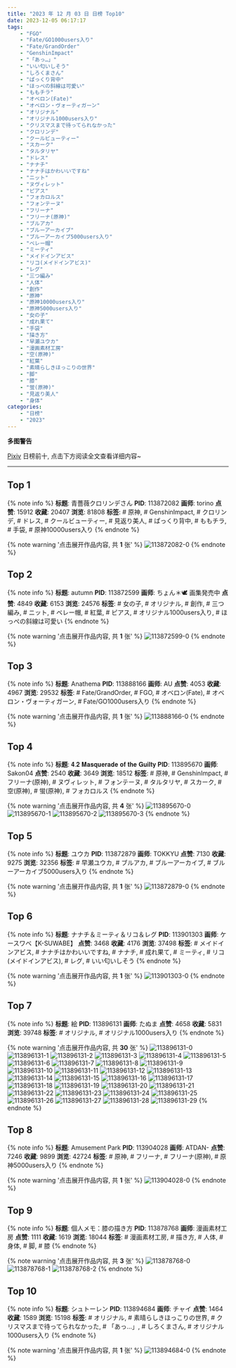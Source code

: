 ```yaml
---
title: "2023 年 12 月 03 日 日榜 Top10"
date: 2023-12-05 06:17:17
tags:
    - "FGO"
    - "Fate/GO1000users入り"
    - "Fate/GrandOrder"
    - "GenshinImpact"
    - "「あっ…」"
    - "いい匂いしそう"
    - "しろくまさん"
    - "ぱっくり背中"
    - "ほっぺの斜線は可愛い"
    - "ももチラ"
    - "オベロン(Fate)"
    - "オベロン・ヴォーティガーン"
    - "オリジナル"
    - "オリジナル1000users入り"
    - "クリスマスまで待ってられなかった"
    - "クロリンデ"
    - "クールビューティー"
    - "スカーク"
    - "タルタリヤ"
    - "ドレス"
    - "ナナチ"
    - "ナナチはかわいいですね"
    - "ニット"
    - "ヌヴィレット"
    - "ピアス"
    - "フォカロルス"
    - "フォンテーヌ"
    - "フリーナ"
    - "フリーナ(原神)"
    - "ブルアカ"
    - "ブルーアーカイブ"
    - "ブルーアーカイブ5000users入り"
    - "ベレー帽"
    - "ミーティ"
    - "メイドインアビス"
    - "リコ(メイドインアビス)"
    - "レグ"
    - "三つ編み"
    - "人体"
    - "創作"
    - "原神"
    - "原神10000users入り"
    - "原神5000users入り"
    - "女の子"
    - "成れ果て"
    - "手袋"
    - "描き方"
    - "早瀬ユウカ"
    - "漫画素材工房"
    - "空(原神)"
    - "紅葉"
    - "素晴らしきほっこりの世界"
    - "脚"
    - "膝"
    - "蛍(原神)"
    - "見返り美人"
    - "身体"
categories:
    - "日榜"
    - "2023"
---
```


<i class="fa fa-triangle-exclamation"></i>**多图警告**<i class="fa fa-triangle-exclamation"></i>

[Pixiv](https://www.pixiv.net/) 日榜前十, 点击下方阅读全文查看详细内容~

<!-- more -->

---

## Top 1

{% note info %}
**标题**: 青薔薇クロリンデさん
**PID**: 113872082 **画师**: torino
**点赞**: 15912 **收藏**: 20407 **浏览**: 81808
**标签**: # 原神, # GenshinImpact, # クロリンデ, # ドレス, # クールビューティー, # 見返り美人, # ぱっくり背中, # ももチラ, # 手袋, # 原神10000users入り
{% endnote %}

{% note warning '点击展开作品内容, 共 **1** 张' %}
![113872082-0](https://i.pixiv.re/img-original/img/2023/12/02/00/00/41/113872082_p0.jpg)
{% endnote %}

## Top 2

{% note info %}
**标题**: autumn
**PID**: 113872599 **画师**: ちょん＊🕊 画集発売中
**点赞**: 4849 **收藏**: 6153 **浏览**: 24576
**标签**: # 女の子, # オリジナル, # 創作, # 三つ編み, # ニット, # ベレー帽, # 紅葉, # ピアス, # オリジナル1000users入り, # ほっぺの斜線は可愛い
{% endnote %}

{% note warning '点击展开作品内容, 共 **1** 张' %}
![113872599-0](https://i.pixiv.re/img-original/img/2023/12/02/00/07/48/113872599_p0.png)
{% endnote %}

## Top 3

{% note info %}
**标题**: Anathema
**PID**: 113888166 **画师**: AU
**点赞**: 4053 **收藏**: 4967 **浏览**: 29532
**标签**: # Fate/GrandOrder, # FGO, # オベロン(Fate), # オベロン・ヴォーティガーン, # Fate/GO1000users入り
{% endnote %}

{% note warning '点击展开作品内容, 共 **1** 张' %}
![113888166-0](https://i.pixiv.re/img-original/img/2023/12/02/16/12/17/113888166_p0.png)
{% endnote %}

## Top 4

{% note info %}
**标题**: 𝟒.𝟐 𝐌𝐚𝐬𝐪𝐮𝐞𝐫𝐚𝐝𝐞 𝐨𝐟 𝐭𝐡𝐞 𝐆𝐮𝐢𝐥𝐭𝐲
**PID**: 113895670 **画师**: Sakon04
**点赞**: 2540 **收藏**: 3649 **浏览**: 18512
**标签**: # 原神, # GenshinImpact, # フリーナ(原神), # ヌヴィレット, # フォンテーヌ, # タルタリヤ, # スカーク, # 空(原神), # 蛍(原神), # フォカロルス
{% endnote %}

{% note warning '点击展开作品内容, 共 **4** 张' %}
![113895670-0](https://i.pixiv.re/img-original/img/2023/12/02/21/01/00/113895670_p0.jpg)
![113895670-1](https://i.pixiv.re/img-original/img/2023/12/02/21/01/00/113895670_p1.jpg)
![113895670-2](https://i.pixiv.re/img-original/img/2023/12/02/21/01/00/113895670_p2.jpg)
![113895670-3](https://i.pixiv.re/img-original/img/2023/12/02/21/01/00/113895670_p3.jpg)
{% endnote %}

## Top 5

{% note info %}
**标题**: ユウカ
**PID**: 113872879 **画师**: TOKKYU
**点赞**: 7130 **收藏**: 9275 **浏览**: 32356
**标签**: # 早瀬ユウカ, # ブルアカ, # ブルーアーカイブ, # ブルーアーカイブ5000users入り
{% endnote %}

{% note warning '点击展开作品内容, 共 **1** 张' %}
![113872879-0](https://i.pixiv.re/img-original/img/2023/12/02/00/16/42/113872879_p0.jpg)
{% endnote %}

## Top 6

{% note info %}
**标题**: ナナチ＆ミーティ＆リコ＆レグ
**PID**: 113901303 **画师**: ケースワベ【K-SUWABE】
**点赞**: 3468 **收藏**: 4176 **浏览**: 37498
**标签**: # メイドインアビス, # ナナチはかわいいですね, # ナナチ, # 成れ果て, # ミーティ, # リコ(メイドインアビス), # レグ, # いい匂いしそう
{% endnote %}

{% note warning '点击展开作品内容, 共 **1** 张' %}
![113901303-0](https://i.pixiv.re/img-original/img/2023/12/03/00/00/32/113901303_p0.jpg)
{% endnote %}

## Top 7

{% note info %}
**标题**: 絵
**PID**: 113896131 **画师**: たぬま
**点赞**: 4658 **收藏**: 5831 **浏览**: 39748
**标签**: # オリジナル, # オリジナル1000users入り
{% endnote %}

{% note warning '点击展开作品内容, 共 **30** 张' %}
![113896131-0](https://i.pixiv.re/img-original/img/2023/12/02/21/16/35/113896131_p0.jpg)
![113896131-1](https://i.pixiv.re/img-original/img/2023/12/02/21/16/35/113896131_p1.jpg)
![113896131-2](https://i.pixiv.re/img-original/img/2023/12/02/21/16/35/113896131_p2.jpg)
![113896131-3](https://i.pixiv.re/img-original/img/2023/12/02/21/16/35/113896131_p3.jpg)
![113896131-4](https://i.pixiv.re/img-original/img/2023/12/02/21/16/35/113896131_p4.jpg)
![113896131-5](https://i.pixiv.re/img-original/img/2023/12/02/21/16/35/113896131_p5.jpg)
![113896131-6](https://i.pixiv.re/img-original/img/2023/12/02/21/16/35/113896131_p6.jpg)
![113896131-7](https://i.pixiv.re/img-original/img/2023/12/02/21/16/35/113896131_p7.jpg)
![113896131-8](https://i.pixiv.re/img-original/img/2023/12/02/21/16/35/113896131_p8.jpg)
![113896131-9](https://i.pixiv.re/img-original/img/2023/12/02/21/16/35/113896131_p9.jpg)
![113896131-10](https://i.pixiv.re/img-original/img/2023/12/02/21/16/35/113896131_p10.jpg)
![113896131-11](https://i.pixiv.re/img-original/img/2023/12/02/21/16/35/113896131_p11.jpg)
![113896131-12](https://i.pixiv.re/img-original/img/2023/12/02/21/16/35/113896131_p12.jpg)
![113896131-13](https://i.pixiv.re/img-original/img/2023/12/02/21/16/35/113896131_p13.jpg)
![113896131-14](https://i.pixiv.re/img-original/img/2023/12/02/21/16/35/113896131_p14.jpg)
![113896131-15](https://i.pixiv.re/img-original/img/2023/12/02/21/16/35/113896131_p15.jpg)
![113896131-16](https://i.pixiv.re/img-original/img/2023/12/02/21/16/35/113896131_p16.jpg)
![113896131-17](https://i.pixiv.re/img-original/img/2023/12/02/21/16/35/113896131_p17.jpg)
![113896131-18](https://i.pixiv.re/img-original/img/2023/12/02/21/16/35/113896131_p18.jpg)
![113896131-19](https://i.pixiv.re/img-original/img/2023/12/02/21/16/35/113896131_p19.jpg)
![113896131-20](https://i.pixiv.re/img-original/img/2023/12/02/21/16/35/113896131_p20.jpg)
![113896131-21](https://i.pixiv.re/img-original/img/2023/12/02/21/16/35/113896131_p21.jpg)
![113896131-22](https://i.pixiv.re/img-original/img/2023/12/02/21/16/35/113896131_p22.jpg)
![113896131-23](https://i.pixiv.re/img-original/img/2023/12/02/21/16/35/113896131_p23.jpg)
![113896131-24](https://i.pixiv.re/img-original/img/2023/12/02/21/16/35/113896131_p24.jpg)
![113896131-25](https://i.pixiv.re/img-original/img/2023/12/02/21/16/35/113896131_p25.jpg)
![113896131-26](https://i.pixiv.re/img-original/img/2023/12/02/21/16/35/113896131_p26.jpg)
![113896131-27](https://i.pixiv.re/img-original/img/2023/12/02/21/16/35/113896131_p27.jpg)
![113896131-28](https://i.pixiv.re/img-original/img/2023/12/02/21/16/35/113896131_p28.jpg)
![113896131-29](https://i.pixiv.re/img-original/img/2023/12/02/21/16/35/113896131_p29.jpg)
{% endnote %}

## Top 8

{% note info %}
**标题**: Amusement Park
**PID**: 113904028 **画师**: ATDAN-
**点赞**: 7246 **收藏**: 9899 **浏览**: 42724
**标签**: # 原神, # フリーナ, # フリーナ(原神), # 原神5000users入り
{% endnote %}

{% note warning '点击展开作品内容, 共 **1** 张' %}
![113904028-0](https://i.pixiv.re/img-original/img/2023/12/03/01/52/20/113904028_p0.jpg)
{% endnote %}

## Top 9

{% note info %}
**标题**: 個人メモ：膝の描き方
**PID**: 113878768 **画师**: 漫画素材工房
**点赞**: 1111 **收藏**: 1619 **浏览**: 18044
**标签**: # 漫画素材工房, # 描き方, # 人体, # 身体, # 脚, # 膝
{% endnote %}

{% note warning '点击展开作品内容, 共 **3** 张' %}
![113878768-0](https://i.pixiv.re/img-original/img/2023/12/02/07/00/08/113878768_p0.jpg)
![113878768-1](https://i.pixiv.re/img-original/img/2023/12/02/07/00/08/113878768_p1.jpg)
![113878768-2](https://i.pixiv.re/img-original/img/2023/12/02/07/00/08/113878768_p2.jpg)
{% endnote %}

## Top 10

{% note info %}
**标题**: シュトーレン
**PID**: 113894684 **画师**: チャイ
**点赞**: 1464 **收藏**: 1589 **浏览**: 15198
**标签**: # オリジナル, # 素晴らしきほっこりの世界, # クリスマスまで待ってられなかった, # 「あっ…」, # しろくまさん, # オリジナル1000users入り
{% endnote %}

{% note warning '点击展开作品内容, 共 **1** 张' %}
![113894684-0](https://i.pixiv.re/img-original/img/2023/12/02/20/30/00/113894684_p0.png)
{% endnote %}

